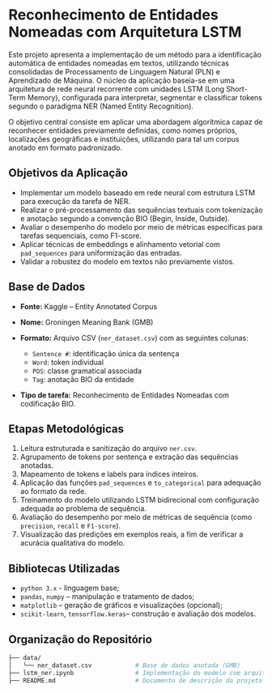 # Reconhecimento de Entidades Nomeadas com Arquitetura LSTM

Este projeto apresenta a implementação de um método para a identificação automática de entidades nomeadas em textos, utilizando técnicas consolidadas de Processamento de Linguagem Natural (PLN) e Aprendizado de Máquina. O núcleo da aplicação baseia-se em uma arquitetura de rede neural recorrente com unidades LSTM (Long Short-Term Memory), configurada para interpretar, segmentar e classificar tokens segundo o paradigma NER (Named Entity Recognition).

O objetivo central consiste em aplicar uma abordagem algorítmica capaz de reconhecer entidades previamente definidas, como nomes próprios, localizações geográficas e instituições, utilizando para tal um corpus anotado em formato padronizado.

## Objetivos da Aplicação

- Implementar um modelo baseado em rede neural com estrutura LSTM para execução da tarefa de NER.
- Realizar o pré-processamento das sequências textuais com tokenização e anotação segundo a convenção BIO (Begin, Inside, Outside).
- Avaliar o desempenho do modelo por meio de métricas específicas para tarefas sequenciais, como F1-score.
- Aplicar técnicas de embeddings e alinhamento vetorial com `pad_sequences` para uniformização das entradas.
- Validar a robustez do modelo em textos não previamente vistos.

## Base de Dados

- **Fonte:** Kaggle – Entity Annotated Corpus  
- **Nome:** Groningen Meaning Bank (GMB)  
- **Formato:** Arquivo CSV (`ner_dataset.csv`) com as seguintes colunas:
  - `Sentence #`: identificação única da sentença
  - `Word`: token individual
  - `POS`: classe gramatical associada
  - `Tag`: anotação BIO da entidade

- **Tipo de tarefa:** Reconhecimento de Entidades Nomeadas com codificação BIO.

## Etapas Metodológicas

1. Leitura estruturada e sanitização do arquivo `ner.csv`.
2. Agrupamento de tokens por sentença e extração das sequências anotadas.
3. Mapeamento de tokens e labels para índices inteiros.
4. Aplicação das funções `pad_sequences` e `to_categorical` para adequação ao formato da rede.
5. Treinamento do modelo utilizando LSTM bidirecional com configuração adequada ao problema de sequência.
6. Avaliação do desempenho por meio de métricas de sequência (como `precision`, `recall` e `F1-score`).
7. Visualização das predições em exemplos reais, a fim de verificar a acurácia qualitativa do modelo.

## Bibliotecas Utilizadas

- `python 3.x` - linguagem base;
- `pandas`, `numpy` – manipulação e tratamento de dados;
- `matplotlib` – geração de gráficos e visualizações (opcional);  
- `scikit-learn`, `tensorflow.keras`– construção e avaliação dos modelos.

## Organização do Repositório

```bash
├── data/
│   └── ner_dataset.csv            # Base de dados anotada (GMB)
├── lstm_ner.ipynb                 # Implementação do modelo com arquitetura LSTM
├── README.md                      # Documento de descrição do projeto e instruções
